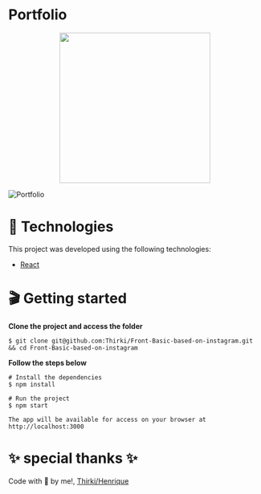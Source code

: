 # Portfolio
<p align="center">
  <img height="300px" src="https://user-images.githubusercontent.com/69635807/161143745-b903e782-9112-4fb0-8d6e-e92fee95f525.png">
</p>

![Portfolio](https://www.360webdesigns.com/wp-content/uploads/2019/04/Insert-Image-Here.png)

# 📁 Technologies #
This project was developed using the following technologies:

* [React](https://reactjs.org/)

# 🎬 Getting started #
**Clone the project and access the folder**
~~~
$ git clone git@github.com:Thirki/Front-Basic-based-on-instagram.git && cd Front-Basic-based-on-instagram
~~~
**Follow the steps below**
~~~
# Install the dependencies
$ npm install
~~~

~~~
# Run the project
$ npm start
~~~

~~~
The app will be available for access on your browser at http://localhost:3000
~~~
# ✨ special thanks ✨ #
Code with 💜 by me!, [Thirki/Henrique](https://www.linkedin.com/in/thirki/)
